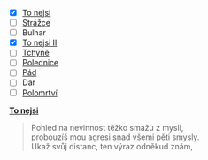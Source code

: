 
- [x] [To nejsi](tonejsi.md)
- [ ] [Strážce](strazce.md)
- [ ] Bulhar
- [x] [To nejsi II](tonejsi.md)
- [ ] [Tchýně](tchyne.md)
- [ ] [Polednice](polednice.md)
- [ ] [Pád](pad.md)
- [ ] Dar
- [ ] [Polomrtví](polomrtvi.md)

[__To nejsi__](tonejsi.md)

>Pohled na nevinnost těžko smažu z mysli,  
probouzíš mou agresi snad všemi pěti smysly.  
Ukaž svůj distanc, ten výraz odněkud znám,
